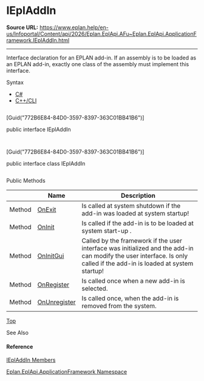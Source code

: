 # IEplAddIn

**Source URL:** https://www.eplan.help/en-us/Infoportal/Content/api/2026/Eplan.EplApi.AFu~Eplan.EplApi.ApplicationFramework.IEplAddIn.html

---

Interface declaration for an EPLAN add-in. If an assembly is to be loaded as an EPLAN add-in, exactly one class of the assembly must implement this interface.

Syntax

- [C#](#i-syntax-CS)
- [C++/CLI](#i-syntax-CPP2005)

```
```
[Guid("772B6E84-84D0-3597-8397-363C01BB41B6")]
public interface IEplAddIn
```
```

```
```
[Guid("772B6E84-84D0-3597-8397-363C01BB41B6")]
public interface class IEplAddIn
```
```






Public Methods

|  | Name | Description |
| --- | --- | --- |
| Method | [OnExit](Eplan.EplApi.AFu~Eplan.EplApi.ApplicationFramework.IEplAddIn~OnExit.html) | Is called at system shutdown if the add-in was loaded at system startup! |
| Method | [OnInit](Eplan.EplApi.AFu~Eplan.EplApi.ApplicationFramework.IEplAddIn~OnInit.html) | Is called if the add-in is to be loaded at system start-up . |
| Method | [OnInitGui](Eplan.EplApi.AFu~Eplan.EplApi.ApplicationFramework.IEplAddIn~OnInitGui.html) | Called by the framework if the user interface was initialized and the add-in can modify the user interface. Is only called if the add-in is loaded at system startup! |
| Method | [OnRegister](Eplan.EplApi.AFu~Eplan.EplApi.ApplicationFramework.IEplAddIn~OnRegister.html) | Is called once when a new add-in is selected. |
| Method | [OnUnregister](Eplan.EplApi.AFu~Eplan.EplApi.ApplicationFramework.IEplAddIn~OnUnregister.html) | Is called once, when the add-in is removed from the system. |

[Top](#top)




See Also

#### Reference

[IEplAddIn Members](Eplan.EplApi.AFu~Eplan.EplApi.ApplicationFramework.IEplAddIn_members.html)
  
[Eplan.EplApi.ApplicationFramework Namespace](Eplan.EplApi.AFu~Eplan.EplApi.ApplicationFramework_namespace.html)